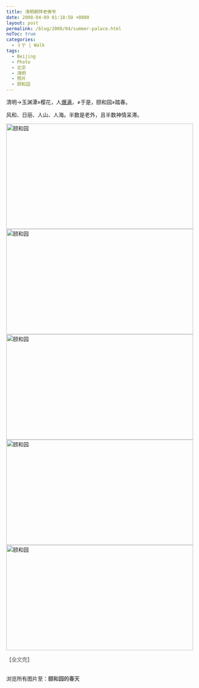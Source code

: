```yaml
---
title: 清明朝拜老佛爷
date: 2008-04-09 01:18:50 +0800
layout: post
permalink: /blog/2008/04/summer-palace.html
noToc: true
categories:
  - 彳亍 | Walk
tags:
  - Beijing
  - Photo
  - 北京
  - 清明
  - 照片
  - 颐和园
---
```

清明→玉渊潭»樱花，人<a title="10万人挤进玉渊潭赏花" href="http://www.ynet.com/view.jsp?oid=32488594">爆满</a>，≠于是，颐和园»踏春。

风和、日丽、人山、人海。半数是老外，且半数神情呆滞。

<a title="颐和园" href="http://farm3.static.flickr.com/2156/2422689478_d3154639e8_b.jpg" rel="lightbox[summer_palace]"><img height="281" alt="颐和园" src="http://farm3.static.flickr.com/2156/2422689478_d3154639e8.jpg" width="500" /></a> <a title="颐和园" href="http://farm4.static.flickr.com/3173/2422689290_9fe44a51cb_b.jpg" rel="lightbox[summer_palace]"><img height="281" alt="颐和园" src="http://farm4.static.flickr.com/3173/2422689290_9fe44a51cb.jpg" width="500" /></a> <a title="颐和园" href="http://farm4.static.flickr.com/3272/2422688814_092169b280_b.jpg" rel="lightbox[summer_palace]"><img height="281" alt="颐和园" src="http://farm4.static.flickr.com/3272/2422688814_092169b280.jpg" width="500" /></a> <a title="颐和园" href="http://farm3.static.flickr.com/2311/2421876449_36bdc95640_b.jpg" rel="lightbox[summer_palace]"><img height="281" alt="颐和园" src="http://farm3.static.flickr.com/2311/2421876449_36bdc95640.jpg" width="500" /></a> <a title="颐和园" href="http://farm4.static.flickr.com/3111/2422688196_00c01ae541_b.jpg" rel="lightbox[summer_palace]"><img height="281" alt="颐和园" src="http://farm4.static.flickr.com/3111/2422688196_00c01ae541.jpg" width="500" /></a> 

**<span style="COLOR: #888888">【全文完】</span>**

**<span style="COLOR: #888888"></span>**  
浏览所有图片至：<a style="FONT-WEIGHT: bold; COLOR: #4d4d4d; TEXT-DECORATION: none" href="http://picasaweb.google.com/Zhu8CN/qIgmxG">颐和园的春天</a>